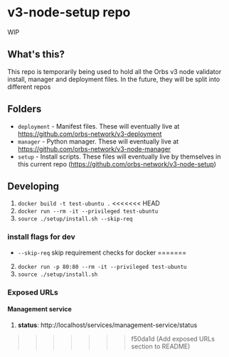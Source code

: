 # v3-node-setup repo

WIP

## What's this?

This repo is temporarily being used to hold all the Orbs v3 node validator install, manager and deployment files. In the future, they will be split into different repos

## Folders

- `deployment` - Manifest files. These will eventually live at https://github.com/orbs-network/v3-deployment
- `manager` - Python manager. These will eventually live at https://github.com/orbs-network/v3-node-manager
- `setup` - Install scripts. These files will eventually live by themselves in this current repo (https://github.com/orbs-network/v3-node-setup)

## Developing

1. `docker build -t test-ubuntu .`
<<<<<<< HEAD
2. `docker run --rm -it --privileged test-ubuntu`
3. `source ./setup/install.sh --skip-req`

### install flags for dev
- `--skip-req` skip requirement checks for docker
=======
2. `docker run -p 80:80 --rm -it --privileged test-ubuntu`
3. `source ./setup/install.sh`

### Exposed URLs

#### Management service

1. **status**: http://localhost/services/management-service/status
>>>>>>> f50da1d (Add exposed URLs section to README)
